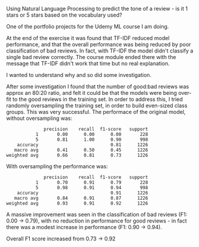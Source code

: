Using Natural Language Processing to predict the tone of a review - is it 1 stars or 5 stars based on the vocabulary used?

One of the portfolio projects for the Udemy ML course I am doing.

At the end of the exercise it was found that TF-IDF reduced model performance, and that the overall performance 
was being reduced by poor classification of bad reviews. 
In fact, with TF-IDF the model didn't classify a single bad review correctly. 
The course module ended there with the message that TF-IDF didn't work that time but no real explanation. 

I wanted to understand why and so did some investigation. 

After some investigation I found that the number of good:bad reviews was approx an 80:20 ratio, and felt it could be 
that the models were being over-fit to the good reviews in the training set.
In order to address this, I tried randomly oversampling the training set, in order to build even-sized class groups.
This was very successful. The performace of the original model, without oversampling was:
```
              precision    recall  f1-score   support
           1       0.00      0.00      0.00       228
           5       0.81      1.00      0.90       998
    accuracy                           0.81      1226
   macro avg       0.41      0.50      0.45      1226
weighted avg       0.66      0.81      0.73      1226
```

With oversampling the performance was:
```
              precision    recall  f1-score   support
           1       0.70      0.91      0.79       228
           5       0.98      0.91      0.94       998
    accuracy                           0.91      1226
   macro avg       0.84      0.91      0.87      1226
weighted avg       0.93      0.91      0.92      1226
```

A massive improvement was seen in the classification of bad reviews (F1: 0.00 -> 0.79), with no reduction in 
performance for good reviews - in fact there was a modest increase in performance (F1: 0.90 -> 0.94).

Overall F1 score increased from 0.73 -> 0.92 